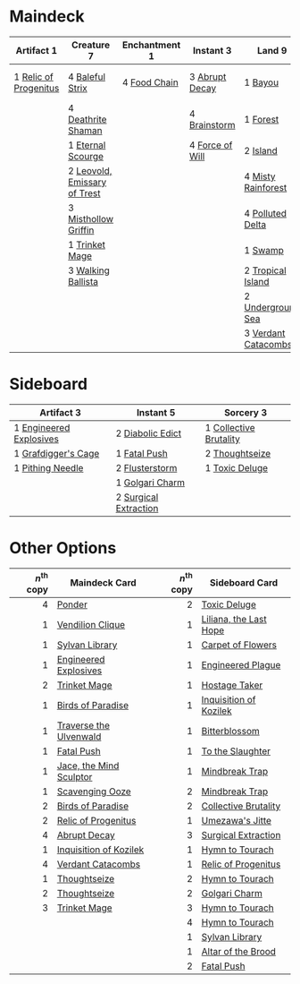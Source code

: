 
# Maindeck

|                                           Artifact 1                                           |                                              Creature 7                                               |                                    Enchantment 1                                     |                                        Instant 3                                        |                                            Land 9                                            |                                         Sorcery 2                                         |
|------------------------------------------------------------------------------------------------|-------------------------------------------------------------------------------------------------------|--------------------------------------------------------------------------------------|-----------------------------------------------------------------------------------------|----------------------------------------------------------------------------------------------|-------------------------------------------------------------------------------------------|
|1 [Relic of Progenitus](http://gatherer.wizards.com/Pages/Card/Details.aspx?multiverseid=205326)|4 [Baleful Strix](http://gatherer.wizards.com/Pages/Card/Details.aspx?multiverseid=423507)             |4 [Food Chain](http://gatherer.wizards.com/Pages/Card/Details.aspx?multiverseid=19737)|3 [Abrupt Decay](http://gatherer.wizards.com/Pages/Card/Details.aspx?multiverseid=425971)|1 [Bayou](http://gatherer.wizards.com/Pages/Card/Details.aspx?multiverseid=382860)            |3 [Manipulate Fate](http://gatherer.wizards.com/Pages/Card/Details.aspx?multiverseid=23003)|
|                                                                                                |4 [Deathrite Shaman](http://gatherer.wizards.com/Pages/Card/Details.aspx?multiverseid=413757)          |                                                                                      |4 [Brainstorm](http://gatherer.wizards.com/Pages/Card/Details.aspx?multiverseid=None)    |1 [Forest](http://gatherer.wizards.com/Pages/Card/Details.aspx?multiverseid=439605)           |3 [Ponder](http://gatherer.wizards.com/Pages/Card/Details.aspx?multiverseid=None)          |
|                                                                                                |1 [Eternal Scourge](http://gatherer.wizards.com/Pages/Card/Details.aspx?multiverseid=414296)           |                                                                                      |4 [Force of Will](http://gatherer.wizards.com/Pages/Card/Details.aspx?multiverseid=None) |2 [Island](http://gatherer.wizards.com/Pages/Card/Details.aspx?multiverseid=439602)           |                                                                                           |
|                                                                                                |2 [Leovold, Emissary of Trest](http://gatherer.wizards.com/Pages/Card/Details.aspx?multiverseid=416834)|                                                                                      |                                                                                         |4 [Misty Rainforest](http://gatherer.wizards.com/Pages/Card/Details.aspx?multiverseid=426065) |                                                                                           |
|                                                                                                |3 [Misthollow Griffin](http://gatherer.wizards.com/Pages/Card/Details.aspx?multiverseid=276504)        |                                                                                      |                                                                                         |4 [Polluted Delta](http://gatherer.wizards.com/Pages/Card/Details.aspx?multiverseid=None)     |                                                                                           |
|                                                                                                |1 [Trinket Mage](http://gatherer.wizards.com/Pages/Card/Details.aspx?multiverseid=442777)              |                                                                                      |                                                                                         |1 [Swamp](http://gatherer.wizards.com/Pages/Card/Details.aspx?multiverseid=439603)            |                                                                                           |
|                                                                                                |3 [Walking Ballista](http://gatherer.wizards.com/Pages/Card/Details.aspx?multiverseid=423848)          |                                                                                      |                                                                                         |2 [Tropical Island](http://gatherer.wizards.com/Pages/Card/Details.aspx?multiverseid=383138)  |                                                                                           |
|                                                                                                |                                                                                                       |                                                                                      |                                                                                         |2 [Underground Sea](http://gatherer.wizards.com/Pages/Card/Details.aspx?multiverseid=383142)  |                                                                                           |
|                                                                                                |                                                                                                       |                                                                                      |                                                                                         |3 [Verdant Catacombs](http://gatherer.wizards.com/Pages/Card/Details.aspx?multiverseid=426074)|                                                                                           |


# Sideboard

|                                            Artifact 3                                            |                                          Instant 5                                           |                                            Sorcery 3                                            |
|--------------------------------------------------------------------------------------------------|----------------------------------------------------------------------------------------------|-------------------------------------------------------------------------------------------------|
|1 [Engineered Explosives](http://gatherer.wizards.com/Pages/Card/Details.aspx?multiverseid=370549)|2 [Diabolic Edict](http://gatherer.wizards.com/Pages/Card/Details.aspx?multiverseid=None)     |1 [Collective Brutality](http://gatherer.wizards.com/Pages/Card/Details.aspx?multiverseid=414380)|
|1 [Grafdigger's Cage](http://gatherer.wizards.com/Pages/Card/Details.aspx?multiverseid=426046)    |1 [Fatal Push](http://gatherer.wizards.com/Pages/Card/Details.aspx?multiverseid=423724)       |2 [Thoughtseize](http://gatherer.wizards.com/Pages/Card/Details.aspx?multiverseid=438676)        |
|1 [Pithing Needle](http://gatherer.wizards.com/Pages/Card/Details.aspx?multiverseid=425815)       |2 [Flusterstorm](http://gatherer.wizards.com/Pages/Card/Details.aspx?multiverseid=None)       |1 [Toxic Deluge](http://gatherer.wizards.com/Pages/Card/Details.aspx?multiverseid=413650)        |
|                                                                                                  |1 [Golgari Charm](http://gatherer.wizards.com/Pages/Card/Details.aspx?multiverseid=430396)    |                                                                                                 |
|                                                                                                  |2 [Surgical Extraction](http://gatherer.wizards.com/Pages/Card/Details.aspx?multiverseid=None)|                                                                                                 |


# Other Options

|*n*<sup>th</sup> copy|                                          Maindeck Card                                           |*n*<sup>th</sup> copy|                                         Sideboard Card                                          |
|--------------------:|--------------------------------------------------------------------------------------------------|--------------------:|-------------------------------------------------------------------------------------------------|
|                    4|[Ponder](http://gatherer.wizards.com/Pages/Card/Details.aspx?multiverseid=None)                   |                    2|[Toxic Deluge](http://gatherer.wizards.com/Pages/Card/Details.aspx?multiverseid=413650)          |
|                    1|[Vendilion Clique](http://gatherer.wizards.com/Pages/Card/Details.aspx?multiverseid=None)         |                    1|[Liliana, the Last Hope](http://gatherer.wizards.com/Pages/Card/Details.aspx?multiverseid=414388)|
|                    1|[Sylvan Library](http://gatherer.wizards.com/Pages/Card/Details.aspx?multiverseid=383120)         |                    1|[Carpet of Flowers](http://gatherer.wizards.com/Pages/Card/Details.aspx?multiverseid=5858)       |
|                    1|[Engineered Explosives](http://gatherer.wizards.com/Pages/Card/Details.aspx?multiverseid=370549)  |                    1|[Engineered Plague](http://gatherer.wizards.com/Pages/Card/Details.aspx?multiverseid=None)       |
|                    2|[Trinket Mage](http://gatherer.wizards.com/Pages/Card/Details.aspx?multiverseid=442777)           |                    1|[Hostage Taker](http://gatherer.wizards.com/Pages/Card/Details.aspx?multiverseid=435379)         |
|                    1|[Birds of Paradise](http://gatherer.wizards.com/Pages/Card/Details.aspx?multiverseid=None)        |                    1|[Inquisition of Kozilek](http://gatherer.wizards.com/Pages/Card/Details.aspx?multiverseid=425900)|
|                    1|[Traverse the Ulvenwald](http://gatherer.wizards.com/Pages/Card/Details.aspx?multiverseid=409998) |                    1|[Bitterblossom](http://gatherer.wizards.com/Pages/Card/Details.aspx?multiverseid=None)           |
|                    1|[Fatal Push](http://gatherer.wizards.com/Pages/Card/Details.aspx?multiverseid=423724)             |                    1|[To the Slaughter](http://gatherer.wizards.com/Pages/Card/Details.aspx?multiverseid=409889)      |
|                    1|[Jace, the Mind Sculptor](http://gatherer.wizards.com/Pages/Card/Details.aspx?multiverseid=382979)|                    1|[Mindbreak Trap](http://gatherer.wizards.com/Pages/Card/Details.aspx?multiverseid=197532)        |
|                    1|[Scavenging Ooze](http://gatherer.wizards.com/Pages/Card/Details.aspx?multiverseid=None)          |                    2|[Mindbreak Trap](http://gatherer.wizards.com/Pages/Card/Details.aspx?multiverseid=197532)        |
|                    2|[Birds of Paradise](http://gatherer.wizards.com/Pages/Card/Details.aspx?multiverseid=None)        |                    2|[Collective Brutality](http://gatherer.wizards.com/Pages/Card/Details.aspx?multiverseid=414380)  |
|                    2|[Relic of Progenitus](http://gatherer.wizards.com/Pages/Card/Details.aspx?multiverseid=205326)    |                    1|[Umezawa's Jitte](http://gatherer.wizards.com/Pages/Card/Details.aspx?multiverseid=None)         |
|                    4|[Abrupt Decay](http://gatherer.wizards.com/Pages/Card/Details.aspx?multiverseid=425971)           |                    3|[Surgical Extraction](http://gatherer.wizards.com/Pages/Card/Details.aspx?multiverseid=None)     |
|                    1|[Inquisition of Kozilek](http://gatherer.wizards.com/Pages/Card/Details.aspx?multiverseid=425900) |                    1|[Hymn to Tourach](http://gatherer.wizards.com/Pages/Card/Details.aspx?multiverseid=382976)       |
|                    4|[Verdant Catacombs](http://gatherer.wizards.com/Pages/Card/Details.aspx?multiverseid=426074)      |                    1|[Relic of Progenitus](http://gatherer.wizards.com/Pages/Card/Details.aspx?multiverseid=205326)   |
|                    1|[Thoughtseize](http://gatherer.wizards.com/Pages/Card/Details.aspx?multiverseid=438676)           |                    2|[Hymn to Tourach](http://gatherer.wizards.com/Pages/Card/Details.aspx?multiverseid=382976)       |
|                    2|[Thoughtseize](http://gatherer.wizards.com/Pages/Card/Details.aspx?multiverseid=438676)           |                    2|[Golgari Charm](http://gatherer.wizards.com/Pages/Card/Details.aspx?multiverseid=430396)         |
|                    3|[Trinket Mage](http://gatherer.wizards.com/Pages/Card/Details.aspx?multiverseid=442777)           |                    3|[Hymn to Tourach](http://gatherer.wizards.com/Pages/Card/Details.aspx?multiverseid=382976)       |
|                     |                                                                                                  |                    4|[Hymn to Tourach](http://gatherer.wizards.com/Pages/Card/Details.aspx?multiverseid=382976)       |
|                     |                                                                                                  |                    1|[Sylvan Library](http://gatherer.wizards.com/Pages/Card/Details.aspx?multiverseid=383120)        |
|                     |                                                                                                  |                    1|[Altar of the Brood](http://gatherer.wizards.com/Pages/Card/Details.aspx?multiverseid=386475)    |
|                     |                                                                                                  |                    2|[Fatal Push](http://gatherer.wizards.com/Pages/Card/Details.aspx?multiverseid=423724)            |

